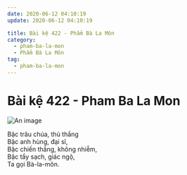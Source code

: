 ```yaml
---
date: 2020-06-12 04:10:19
update: 2020-06-12 04:10:19

title: Bài kệ 422 - Phẩm Bà La Môn
category:
  - pham-ba-la-mon
  - Phẩm Bà La Môn
tag:
  - pham-ba-la-mon
---
```


# Bài kệ 422 - Pham Ba La Mon

![An image](/img/pham-ba-la-mon/pham-ba-la-mon-422.jpg)

Bậc trâu chúa, thù thắng<br>Bậc anh hùng, đại sĩ,<br>Bậc chiến thắng, không nhiễm,<br>Bậc tẩy sạch, giác ngộ,<br>Ta gọi Bà-la-môn.<br>
